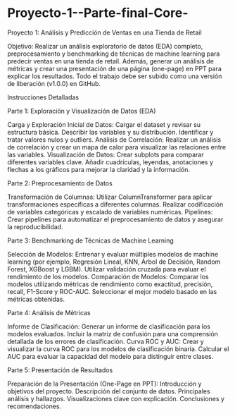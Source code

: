 # Proyecto-1--Parte-final-Core-

Proyecto 1: Análisis y Predicción de Ventas en una Tienda de Retail

Objetivo: Realizar un análisis exploratorio de datos (EDA) completo, preprocesamiento y benchmarking de técnicas de machine learning para predecir ventas en una tienda de retail. Además, generar un análisis de métricas y crear una presentación de una página (one-page) en PPT para explicar los resultados. Todo el trabajo debe ser subido como una versión de liberación (v1.0.0) en GitHub.



Instrucciones Detalladas

Parte 1: Exploración y Visualización de Datos (EDA)

Carga y Exploración Inicial de Datos:
Cargar el dataset y revisar su estructura básica.
Describir las variables y su distribución.
Identificar y tratar valores nulos y outliers.
Análisis de Correlación:
Realizar un análisis de correlación y crear un mapa de calor para visualizar las relaciones entre las variables.
Visualización de Datos:
Crear subplots para comparar diferentes variables clave.
Añadir cuadrículas, leyendas, anotaciones y flechas a los gráficos para mejorar la claridad y la información.

Parte 2: Preprocesamiento de Datos

Transformación de Columnas:
Utilizar ColumnTransformer para aplicar transformaciones específicas a diferentes columnas.
Realizar codificación de variables categóricas y escalado de variables numéricas.
Pipelines:
Crear pipelines para automatizar el preprocesamiento de datos y asegurar la reproducibilidad.


Parte 3: Benchmarking de Técnicas de Machine Learning

Selección de Modelos:
Entrenar y evaluar múltiples modelos de machine learning (por ejemplo, Regresión Lineal, KNN, Árbol de Decisión, Random Forest, XGBoost y LGBM).
Utilizar validación cruzada para evaluar el rendimiento de los modelos.
Comparación de Modelos:
Comparar los modelos utilizando métricas de rendimiento como exactitud, precisión, recall, F1-Score y ROC-AUC.
Seleccionar el mejor modelo basado en las métricas obtenidas.


Parte 4: Análisis de Métricas

Informe de Clasificación:
Generar un informe de clasificación para los modelos evaluados.
Incluir la matriz de confusión para una comprensión detallada de los errores de clasificación.
Curva ROC y AUC:
Crear y visualizar la curva ROC para los modelos de clasificación binaria.
Calcular el AUC para evaluar la capacidad del modelo para distinguir entre clases.


Parte 5: Presentación de Resultados

Preparación de la Presentación (One-Page en PPT):
Introducción y objetivos del proyecto.
Descripción del conjunto de datos.
Principales análisis y hallazgos.
Visualizaciones clave con explicación.
Conclusiones y recomendaciones.
